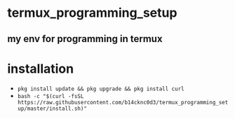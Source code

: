 # termux_programming_setup
## my env  for programming in termux
# installation 
  - `pkg install update && pkg upgrade && pkg install curl`
  - `bash -c "$(curl -fsSL https://raw.githubusercontent.com/b14cknc0d3/termux_programming_setup/master/install.sh)" `
